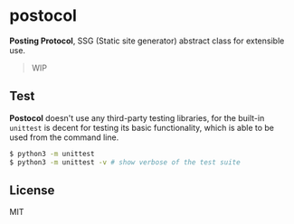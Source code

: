 postocol
========

**Posting Protocol**, SSG (Static site generator) abstract class for extensible
use.

> WIP

Test
----

**Postocol** doesn't use any third-party testing libraries, for the built-in
`unittest` is decent for testing its basic functionality, which is able to be
used from the command line.

```bash
$ python3 -m unittest
$ python3 -m unittest -v # show verbose of the test suite
```

License
-------

MIT
